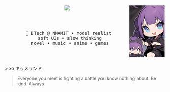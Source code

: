 <div align="center">

<img src="https://raw.githubusercontent.com/Akshara026/Akshara026/main/assets/nn.jpeg" width="22%" align="right" />

<img src="https://readme-typing-svg.demolab.com?font=Inconsolata&weight=500&size=40&duration=4000&pause=300&color=CE66B4&center=true&vCenter=true&multiline=true&repeat=false&width=1300&height=120&lines=hello+hello;I'm+Kaise,+part-time+model+worshipper+and+a+healer" width="80%" />



<br><br>

<pre>
  💼 BTech @ NMAMIT • model realist 
  soft UIs • slow thinking
  novel • music • anime • games
</pre>

<br><br>

</div>
> xo キッスランド

> Everyone you meet is fighting a battle you know nothing about. Be kind. Always